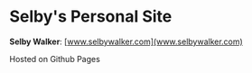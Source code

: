 # Selby's Personal Site #

**Selby Walker**: [www.selbywalker.com](www.selbywalker.com)

Hosted on Github Pages
